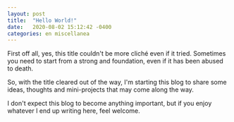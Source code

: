 ```yaml
---
layout: post
title:  "Hello World!"
date:   2020-08-02 15:12:42 -0400
categories: en miscellanea
---
```

First off all, yes, this title couldn't be more cliché even if it tried. Sometimes you need to start from a strong and foundation, even if it has been abused to death. 

So, with the title cleared out of the way, I'm starting this blog to share some ideas, thoughts and mini-projects that may come along the way. 

I don't expect this blog to become anything important, but if you enjoy whatever I end up writing here, feel welcome.